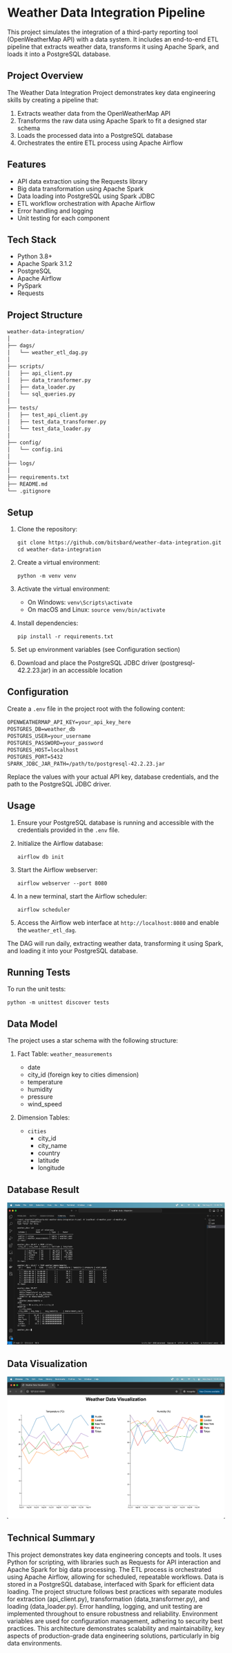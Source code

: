 # Weather Data Integration Pipeline

This project simulates the integration of a third-party reporting tool (OpenWeatherMap API) with a data system. It includes an end-to-end ETL pipeline that extracts weather data, transforms it using Apache Spark, and loads it into a PostgreSQL database.

## Project Overview

The Weather Data Integration Project demonstrates key data engineering skills by creating a pipeline that:

1. Extracts weather data from the OpenWeatherMap API
2. Transforms the raw data using Apache Spark to fit a designed star schema
3. Loads the processed data into a PostgreSQL database
4. Orchestrates the entire ETL process using Apache Airflow

## Features

- API data extraction using the Requests library
- Big data transformation using Apache Spark
- Data loading into PostgreSQL using Spark JDBC
- ETL workflow orchestration with Apache Airflow
- Error handling and logging
- Unit testing for each component

## Tech Stack

- Python 3.8+
- Apache Spark 3.1.2
- PostgreSQL
- Apache Airflow
- PySpark
- Requests

## Project Structure

```
weather-data-integration/
│
├── dags/
│   └── weather_etl_dag.py
│
├── scripts/
│   ├── api_client.py
│   ├── data_transformer.py
│   ├── data_loader.py
│   └── sql_queries.py
│
├── tests/
│   ├── test_api_client.py
│   ├── test_data_transformer.py
│   └── test_data_loader.py
│
├── config/
│   └── config.ini
│
├── logs/
│
├── requirements.txt
├── README.md
└── .gitignore
```

## Setup

1. Clone the repository:
   ```
   git clone https://github.com/bitsbard/weather-data-integration.git
   cd weather-data-integration
   ```

2. Create a virtual environment:
   ```
   python -m venv venv
   ```

3. Activate the virtual environment:
   - On Windows: `venv\Scripts\activate`
   - On macOS and Linux: `source venv/bin/activate`

4. Install dependencies:
   ```
   pip install -r requirements.txt
   ```

5. Set up environment variables (see Configuration section)

6. Download and place the PostgreSQL JDBC driver (postgresql-42.2.23.jar) in an accessible location

## Configuration

Create a `.env` file in the project root with the following content:

```
OPENWEATHERMAP_API_KEY=your_api_key_here
POSTGRES_DB=weather_db
POSTGRES_USER=your_username
POSTGRES_PASSWORD=your_password
POSTGRES_HOST=localhost
POSTGRES_PORT=5432
SPARK_JDBC_JAR_PATH=/path/to/postgresql-42.2.23.jar
```

Replace the values with your actual API key, database credentials, and the path to the PostgreSQL JDBC driver.

## Usage

1. Ensure your PostgreSQL database is running and accessible with the credentials provided in the `.env` file.

2. Initialize the Airflow database:
   ```
   airflow db init
   ```

3. Start the Airflow webserver:
   ```
   airflow webserver --port 8080
   ```

4. In a new terminal, start the Airflow scheduler:
   ```
   airflow scheduler
   ```

5. Access the Airflow web interface at `http://localhost:8080` and enable the `weather_etl_dag`.

The DAG will run daily, extracting weather data, transforming it using Spark, and loading it into your PostgreSQL database.

## Running Tests

To run the unit tests:

```
python -m unittest discover tests
```

## Data Model

The project uses a star schema with the following structure:

1. Fact Table: `weather_measurements`
   - date
   - city_id (foreign key to cities dimension)
   - temperature
   - humidity
   - pressure
   - wind_speed

2. Dimension Tables:
   - `cities`
     - city_id
     - city_name
     - country
     - latitude
     - longitude

## Database Result

![Database Diagram](0.png)

## Data Visualization

![Data Visualization](1.png)

## Technical Summary

This project demonstrates key data engineering concepts and tools. It uses Python for scripting, with libraries such as Requests for API interaction and Apache Spark for big data processing. The ETL process is orchestrated using Apache Airflow, allowing for scheduled, repeatable workflows. Data is stored in a PostgreSQL database, interfaced with Spark for efficient data loading. The project structure follows best practices with separate modules for extraction (api_client.py), transformation (data_transformer.py), and loading (data_loader.py). Error handling, logging, and unit testing are implemented throughout to ensure robustness and reliability. Environment variables are used for configuration management, adhering to security best practices. This architecture demonstrates scalability and maintainability, key aspects of production-grade data engineering solutions, particularly in big data environments.

